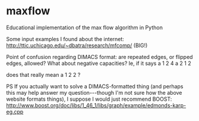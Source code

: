 maxflow
=======

Educational implementation of the max flow algorithm in Python

Some input examples I found about the internet: 
http://ttic.uchicago.edu/~dbatra/research/mfcomp/ (BIG!)

Point of confusion regarding DIMACS format: are repeated edges, or flipped edges, allowed? What about negative capacities?
Ie, if it says
a 1 2 4
a 2 1 2

does that really mean
a 1 2 2 ?

PS If you actually want to solve a DIMACS-formatted thing (and perhaps this may help answer my question---though I'm not sure how the above website formats things),
I suppose I would just recommend BOOST: http://www.boost.org/doc/libs/1_46_1/libs/graph/example/edmonds-karp-eg.cpp
